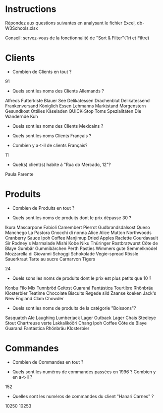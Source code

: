 # Instructions

Répondez aux questions suivantes en analysant le fichier Excel, db-W3Schools.xlsx

Conseil: servez-vous de la fonctionnalité de "Sort & Filter"(Tri et Filtre) 

# Clients

- Combien de Clients en tout ? 

91 

- Quels sont les noms des Clients Allemands ? 

Alfreds Futterkiste
Blauer See Delikatessen
Drachenblut Delikatessend
Frankenversand
Königlich Essen
Lehmanns Marktstand
Morgenstern Gesundkost
Ottilies Käseladen
QUICK-Stop
Toms Spezialitäten
Die Wandernde Kuh

- Quels sont les noms des Clients Mexicains ? 


- Quels sont les noms Clients Français ? 


- Combien y a-t-il de clients Français? 

11


- Quel(s) client(s) habite à "Rua do Mercado, 12"? 

Paula Parente

# Produits

- Combien de Produits en tout ? 


- Quels sont les noms de produits dont le prix dépasse 30 ?

Ikura
Mascarpone Fabioli
Camembert Pierrot
Gudbrandsdalsost
Queso Manchego La Pastora
Gnocchi di nonna Alice
Alice Mutton
Northwoods Cranberry Sauce
Ipoh Coffee
Manjimup Dried Apples
Raclette Courdavault
Sir Rodney's Marmalade
Mishi Kobe Niku
Thüringer Rostbratwurst
Côte de Blaye
Gumbär Gummibärchen
Perth Pasties
Wimmers gute Semmelknödel
Mozzarella di Giovanni
Schoggi Schokolade
Vegie-spread
Rössle Sauerkraut
Tarte au sucre
Carnarvon Tigers

24


- Quels sons les noms de produits dont le prix est plus petits que 10 ?

Konbu
Filo Mix
Tunnbröd
Geitost
Guaraná Fantástica
Tourtière
Rhönbräu Klosterbier
Teatime Chocolate Biscuits
Røgede sild
Zaanse koeken
Jack's New England Clam Chowder


- Quels sont les noms de produits de la catégorie "Boissons"?

Sasquatch Ale
Laughing Lumberjack Lager
Outback Lager
Chais
Steeleye Stout
Chartreuse verte
Lakkalikööri
Chang
Ipoh Coffee
Côte de Blaye
Guaraná Fantástica
Rhönbräu Klosterbier


# Commandes

- Combien de Commandes en tout ? 
  

- Quels sont les numéros de commandes passées en 1996 ? Combien y en a-t-il ? 

152 

- Quelles sont les numéros de commandes du client "Hanari Carnes" ?

10250
10253



